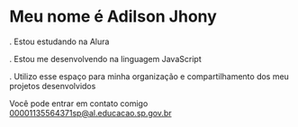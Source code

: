# Meu nome é Adilson Jhony
. Estou estudando na Alura

. Estou me desenvolvendo na linguagem JavaScript

. Utilizo esse espaço para minha organização e compartilhamento dos meu projetos desenvolvidos


Você pode entrar em contato comigo
00001135564371sp@al.educacao.sp.gov.br
